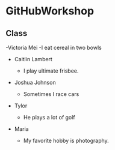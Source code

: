 
# GitHubWorkshop

## Class
-Victoria Mei
    -I eat cereal in two bowls

- Caitlin Lambert
    - I play ultimate frisbee.
- Joshua Johnson
    - Sometimes I race cars

- Tylor 
    - He plays a lot of golf
- Maria
    - My favorite hobby is photography.